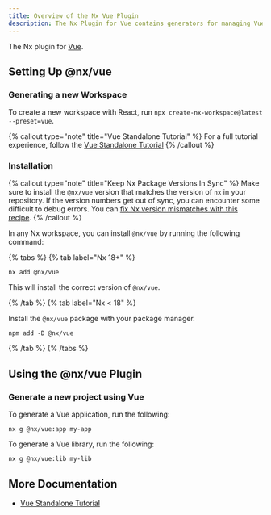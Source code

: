 ```yaml
---
title: Overview of the Nx Vue Plugin
description: The Nx Plugin for Vue contains generators for managing Vue applications and libraries within an Nx workspace. This page also explains how to configure Vue on your Nx workspace.
---
```


The Nx plugin for [Vue](https://vuejs.org/).

## Setting Up @nx/vue

### Generating a new Workspace

To create a new workspace with React, run `npx create-nx-workspace@latest --preset=vue`.

{% callout type="note" title="Vue Standalone Tutorial" %}
For a full tutorial experience, follow the [Vue Standalone Tutorial](/getting-started/tutorials/vue-standalone-tutorial)
{% /callout %}

### Installation

{% callout type="note" title="Keep Nx Package Versions In Sync" %}
Make sure to install the `@nx/vue` version that matches the version of `nx` in your repository. If the version numbers get out of sync, you can encounter some difficult to debug errors. You can [fix Nx version mismatches with this recipe](/recipes/tips-n-tricks/keep-nx-versions-in-sync).
{% /callout %}

In any Nx workspace, you can install `@nx/vue` by running the following command:

{% tabs %}
{% tab label="Nx 18+" %}

```shell {% skipRescope=true %}
nx add @nx/vue
```

This will install the correct version of `@nx/vue`.

{% /tab %}
{% tab label="Nx < 18" %}

Install the `@nx/vue` package with your package manager.

```shell {% skipRescope=true %}
npm add -D @nx/vue
```

{% /tab %}
{% /tabs %}

## Using the @nx/vue Plugin

### Generate a new project using Vue

To generate a Vue application, run the following:

```shell
nx g @nx/vue:app my-app
```

To generate a Vue library, run the following:

```shell
nx g @nx/vue:lib my-lib
```

## More Documentation

- [Vue Standalone Tutorial](/getting-started/tutorials/vue-standalone-tutorial)
